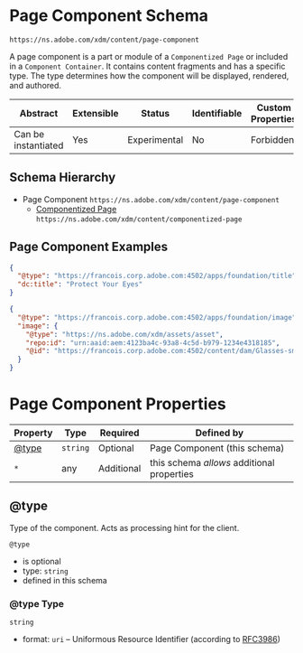 
# Page Component Schema

```
https://ns.adobe.com/xdm/content/page-component
```

A page component is a part or module of a `Componentized Page` or included in a `Component Container`.
It contains content fragments and has a specific type.
The type determines how the component will be displayed, rendered, and authored.


| Abstract | Extensible | Status | Identifiable | Custom Properties | Additional Properties | Defined In |
|----------|------------|--------|--------------|-------------------|-----------------------|------------|
| Can be instantiated | Yes | Experimental | No | Forbidden | Permitted | [content/page-component.schema.json](content/page-component.schema.json) |
## Schema Hierarchy

* Page Component `https://ns.adobe.com/xdm/content/page-component`
  * [Componentized Page](componentized-page.schema.md) `https://ns.adobe.com/xdm/content/componentized-page`


## Page Component Examples

```json
{
  "@type": "https://francois.corp.adobe.com:4502/apps/foundation/title",
  "dc:title": "Protect Your Eyes"
}
```

```json
{
  "@type": "https://francois.corp.adobe.com:4502/apps/foundation/image",
  "image": {
    "@type": "https://ns.adobe.com/xdm/assets/asset",
    "repo:id": "urn:aaid:aem:4123ba4c-93a8-4c5d-b979-1234e4318185",
    "@id": "https://francois.corp.adobe.com:4502/content/dam/Glasses-small.jpg"
  }
}
```


# Page Component Properties

| Property | Type | Required | Defined by |
|----------|------|----------|------------|
| [@type](#type) | `string` | Optional | Page Component (this schema) |
| `*` | any | Additional | this schema *allows* additional properties |

## @type

Type of the component. Acts as processing hint for the client.

`@type`
* is optional
* type: `string`
* defined in this schema

### @type Type


`string`
* format: `uri` – Uniformous Resource Identifier (according to [RFC3986](http://tools.ietf.org/html/rfc3986))





